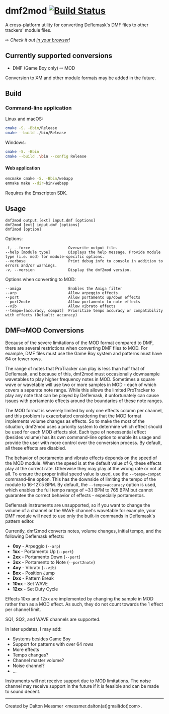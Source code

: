 # dmf2mod [![Build Status](https://github.com/messmerd/dmf2mod/workflows/build/badge.svg)](https://github.com/messmerd/dmf2mod/actions?query=workflow%3Abuild)

A cross-platform utility for converting Deflemask's DMF files to other trackers' module files.

&#8680; *Check it out [in your browser](https://messmerd.github.io/dmf2mod)!*

## Currently supported conversions

- DMF (Game Boy only) &#8680; MOD

Conversion to XM and other module formats may be added in the future.

## Build

### Command-line application

Linux and macOS:

```bash
cmake -S. -Bbin/Release
cmake --build ./bin/Release
```

Windows:

```bash
cmake -S. -Bbin
cmake --build .\bin --config Release
```

#### Web application

```bash
emcmake cmake -S. -Bbin/webapp
emmake make --dir=bin/webapp
```

Requires the Emscripten SDK.

## Usage

```text
dmf2mod output.[ext] input.dmf [options]
dmf2mod [ext] input.dmf [options]
dmf2mod [option]
```

Options:

```text
-f, --force                 Overwrite output file.
--help [module type]        Displays the help message. Provide module type (i.e. mod) for module-specific options.
--verbose                   Print debug info to console in addition to errors and/or warnings.
-v, --version               Display the dmf2mod version.
```

Options when converting to MOD:

```text
--amiga                     Enables the Amiga filter 
--arp                       Allow arpeggio effects 
--port                      Allow portamento up/down effects 
--port2note                 Allow portamento to note effects 
--vib                       Allow vibrato effects
--tempo=[accuracy, compat]  Prioritize tempo accuracy or compatibility with effects (Default: accuracy)
```

## DMF&#8680;MOD Conversions

Because of the severe limitations of the MOD format compared to DMF, there are several restrictions when converting DMF files to MOD. For example, DMF files must use the Game Boy system and patterns must have 64 or fewer rows.

The range of notes that ProTracker can play is less than half that of Deflemask, and because of this, dmf2mod must occasionally downsample wavetables to play higher frequency notes in MOD. Sometimes a square wave or wavetable will use two or more samples in MOD - each of which covers a separate note range. While this allows the limited ProTracker to play any note that can be played by Deflemask, it unfortunately can cause issues with portamento effects around the boundaries of these note ranges.

The MOD format is severely limited by only one effects column per channel, and this problem is exacerbated considering that the MOD format implements volume changes as effects. So to make the most of the situation, dmf2mod uses a priority system to determine which effect should be used for each MOD effects slot. Each type of nonessential effect (besides volume) has its own command-line option to enable its usage and provide the user with more control over the conversion process. By default, all these effects are disabled.

The behavior of portamento and vibrato effects depends on the speed of the MOD module. When the speed is at the default value of 6, these effects play at the correct rate. Otherwise they may play at the wrong rate or not at all. To ensure the proper initial speed value is used, use the `--tempo=compat` command-line option. This has the downside of limiting the tempo of the module to 16-127.5 BPM. By default, the `--tempo=accuracy` option is used, which enables the full tempo range of ~3.1 BPM to 765 BPM but cannot guarantee the correct behavior of effects - especially portamentos.

Deflemask instruments are unsupported, so if you want to change the volume of a channel or the WAVE channel's wavetable for example, your DMF module will need to use only the built-in commands in Deflemask's pattern editor.

Currently, dmf2mod converts notes, volume changes, initial tempo, and the following Deflemask effects:

- **0xy**  - Arpeggio (`--arp`)
- **1xx**  - Portamento Up (`--port`)
- **2xx**  - Portamento Down (`--port`)
- **3xx**  - Portamento to Note (`--port2note`)
- **4xy**  - Vibrato (`--vib`)
- **Bxx**  - Position Jump
- **Dxx**  - Pattern Break
- **10xx** - Set WAVE
- **12xx** - Set Duty Cycle

Effects 10xx and 12xx are implemented by changing the sample in MOD rather than as a MOD effect. As such, they do not count towards the 1 effect per channel limit.

SQ1, SQ2, and WAVE channels are supported.

In later updates, I may add:

- Systems besides Game Boy
- Support for patterns with over 64 rows
- More effects
- Tempo changes?
- Channel master volume?
- Noise channel?
- ...

Instruments will not receive support due to MOD limitations. The noise channel may receive support in the future if it is feasible and can be made to sound decent.

______
Created by Dalton Messmer <messmer.dalton(at)gmail(dot)com>.
